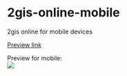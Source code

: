 2gis-online-mobile
==================

2gis online for mobile devices

<a href="http://darkwebdev.github.com/2gis-online-mobile">Preview link</a>

Preview for mobile:<br>
<img src="https://dl.dropbox.com/u/1206404/2gis-online-mobile.png">
